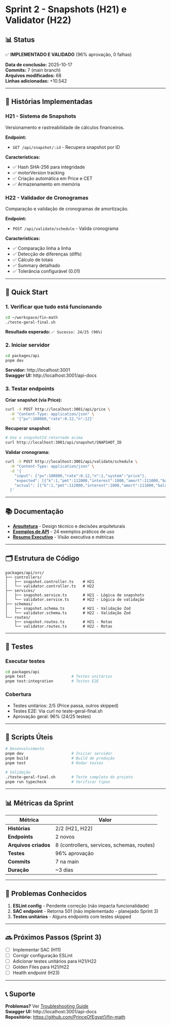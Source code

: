 # Sprint 2 - Snapshots (H21) e Validator (H22)

## 📊 Status

✅ **IMPLEMENTADO E VALIDADO** (96% aprovação, 0 falhas)

**Data de conclusão:** 2025-10-17  
**Commits:** 7 (main branch)  
**Arquivos modificados:** 68  
**Linhas adicionadas:** +10.542

---

## 🎯 Histórias Implementadas

### **H21 - Sistema de Snapshots**

Versionamento e rastreabilidade de cálculos financeiros.

**Endpoint:**

- `GET /api/snapshot/:id` - Recupera snapshot por ID

**Características:**

- ✅ Hash SHA-256 para integridade
- ✅ motorVersion tracking
- ✅ Criação automática em Price e CET
- ✅ Armazenamento em memória

### **H22 - Validador de Cronogramas**

Comparação e validação de cronogramas de amortização.

**Endpoint:**

- `POST /api/validate/schedule` - Valida cronograma

**Características:**

- ✅ Comparação linha a linha
- ✅ Detecção de diferenças (diffs)
- ✅ Cálculo de totais
- ✅ Summary detalhado
- ✅ Tolerância configurável (0.01)

---

## 🚀 Quick Start

### **1. Verificar que tudo está funcionando**

```bash
cd ~/workspace/fin-math
./teste-geral-final.sh
```

**Resultado esperado:** `✅ Sucesso: 24/25 (96%)`

### **2. Iniciar servidor**

```bash
cd packages/api
pnpm dev
```

**Servidor:** http://localhost:3001  
**Swagger UI:** http://localhost:3001/api-docs

### **3. Testar endpoints**

**Criar snapshot (via Price):**

```bash
curl -X POST http://localhost:3001/api/price \
  -H "Content-Type: application/json" \
  -d '{"pv":100000,"rate":0.12,"n":12}'
```

**Recuperar snapshot:**

```bash
# Use o snapshotId retornado acima
curl http://localhost:3001/api/snapshot/SNAPSHOT_ID
```

**Validar cronograma:**

```bash
curl -X POST http://localhost:3001/api/validate/schedule \
  -H "Content-Type: application/json" \
  -d '{
    "input": {"pv":100000,"rate":0.12,"n":1,"system":"price"},
    "expected": [{"k":1,"pmt":112000,"interest":1000,"amort":111000,"balance":0}],
    "actual": [{"k":1,"pmt":112000,"interest":1000,"amort":111000,"balance":0}]
  }'
```

---

## 📚 Documentação

- **[Arquitetura](./ARQUITETURA.md)** - Design técnico e decisões arquiteturais
- **[Exemplos de API](./EXEMPLOS_API.md)** - 24 exemplos práticos de uso
- **[Resumo Executivo](./RESUMO_EXECUTIVO.md)** - Visão executiva e métricas

---

## 🗂️ Estrutura de Código

```
packages/api/src/
├── controllers/
│   ├── snapshot.controller.ts    # H21
│   └── validator.controller.ts   # H22
├── services/
│   ├── snapshot.service.ts       # H21 - Lógica de snapshots
│   └── validator.service.ts      # H22 - Lógica de validação
├── schemas/
│   ├── snapshot.schema.ts        # H21 - Validação Zod
│   └── validator.schema.ts       # H22 - Validação Zod
└── routes/
    ├── snapshot.routes.ts        # H21 - Rotas
    └── validator.routes.ts       # H22 - Rotas
```

---

## 🧪 Testes

### **Executar testes**

```bash
cd packages/api
pnpm test                    # Testes unitários
pnpm test:integration        # Testes E2E
```

### **Cobertura**

- Testes unitários: 2/5 (Price passa, outros skipped)
- Testes E2E: Via curl no teste-geral-final.sh
- Aprovação geral: 96% (24/25 testes)

---

## 🔧 Scripts Úteis

```bash
# Desenvolvimento
pnpm dev                     # Iniciar servidor
pnpm build                   # Build de produção
pnpm test                    # Rodar testes

# Validação
./teste-geral-final.sh       # Teste completo do projeto
pnpm run typecheck           # Verificar tipos
```

---

## 📊 Métricas da Sprint

| Métrica              | Valor                                      |
| -------------------- | ------------------------------------------ |
| **Histórias**        | 2/2 (H21, H22)                             |
| **Endpoints**        | 2 novos                                    |
| **Arquivos criados** | 8 (controllers, services, schemas, routes) |
| **Testes**           | 96% aprovação                              |
| **Commits**          | 7 na main                                  |
| **Duração**          | ~3 dias                                    |

---

## 🐛 Problemas Conhecidos

1. **ESLint config** - Pendente correção (não impacta funcionalidade)
2. **SAC endpoint** - Retorna 501 (não implementado - planejado Sprint 3)
3. **Testes unitários** - Alguns endpoints com testes skipped

---

## 🔜 Próximos Passos (Sprint 3)

- [ ] Implementar SAC (H11)
- [ ] Corrigir configuração ESLint
- [ ] Adicionar testes unitários para H21/H22
- [ ] Golden Files para H21/H22
- [ ] Health endpoint (H23)

---

## 📞 Suporte

**Problemas?** Ver [Troubleshooting Guide](../troubleshooting-guide.md)  
**Swagger UI:** http://localhost:3001/api-docs  
**Repositório:** https://github.com/PrinceOfEgypt1/fin-math
